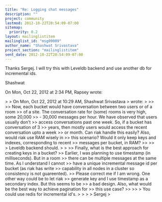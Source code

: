 ```yaml
---
title: "Re: Logging chat messages"
description: ""
project: community
lastmod: 2012-10-22T20:54:09-07:00
sitemap:
  priority: 0.2
layout: mailinglistitem
mailinglist_id: "msg09009"
author_name: "Shashwat Srivastava"
project_section: "mailinglistitem"
sent_date: 2012-10-22T20:54:09-07:00
---
```



Thanks Sergej. I will try this with Leveldb backend and use another db for
incremental ids.

Shashwat

On Mon, Oct 22, 2012 at 2:34 PM, Rapsey  wrote:

&gt;
&gt; On Mon, Oct 22, 2012 at 10:29 AM, Shashwat Srivastava 
&gt; wrote:
&gt;
&gt;&gt;
&gt;&gt; Now, each bucket would have conversation between two users or of a room
&gt;&gt; of a site. The conversation rate for (some) rooms is very high, some 20,000
&gt;&gt; - 30,000 messages per hour. We have observed that users usually don't
&gt;&gt; access conversations past one week. So, if a bucket has conversation of 3
&gt;&gt; years, then mostly users would access the recent conversation upto a week
&gt;&gt; or month. Can riak handle this easily? Also, would riak use RAM wisely in
&gt;&gt; this scenario? Would it only keep keys and indexes, corresponding to recent
&gt;&gt; messages per bucket, in RAM?
&gt;&gt;
&gt;&gt;
&gt; Leveldb backend should.
&gt;
&gt;
&gt;&gt; Finally, what is the best approach for creating keys in a bucket?
&gt;&gt; Earlier, I was planning to use timestamp (in milliseconds). But in a room
&gt;&gt; there can be multiple messages at the same time. As I understand I cannot
&gt;&gt; have a unique incremental message id per bucket (as riak has write
&gt;&gt; capability in all nodes in a cluster so consistency is not guareented).
&gt;&gt; Please correct me if I am wrong. One other way could be to let riak
&gt;&gt; generate key and I use timestamp as a secondary index. But this seems to be
&gt;&gt; a bad design. Also, what would be the best way to achieve pagination for
&gt;&gt; this use case?
&gt;&gt;
&gt;&gt;
&gt; You could use redis for incremental id's.
&gt;
&gt;
&gt;
&gt; Sergej
&gt;
